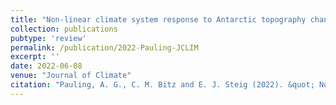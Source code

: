 ```yaml
---
title: "Non-linear climate system response to Antarctic topography change"
collection: publications
pubtype: 'review'
permalink: /publication/2022-Pauling-JCLIM
excerpt: ''
date: 2022-06-08
venue: "Journal of Climate"
citation: "Pauling, A. G., C. M. Bitz and E. J. Steig (2022). &quot; Non-linear cliamte system response to Antarctic topography change&quot; <i>Journal of Climate</i>. (under review)"
---
```

